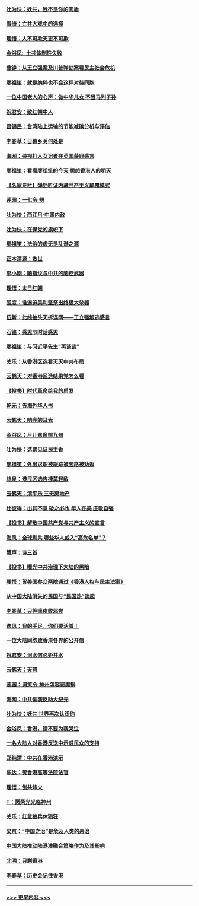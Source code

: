 #### [吐为快：妖共，我不是你的肉盾](../pages/nsc993/n11701366.md?t=12051344) 
#### [雪绮：亡共大戏中的选择](../pages/nsc993/n11699922.md?t=12051344) 
#### [理悟：人不可欺天更不可欺](../pages/nsc993/n11699657.md?t=12051344) 
#### [金浴凤:  土共体制性失败](../pages/nsc993/n11699361.md?t=12051344) 
#### [曾铮：从王立强案及川普弹劾案看民主社会危机](../pages/nsc993/n11699318.md?t=12051344) 
#### [廖祖笙：就是纳粹也不会这样对待同胞](../pages/nsc993/n11697658.md?t=12051344) 
#### [一位中国老人的心声：做中华儿女 不当马列子孙](../pages/nsc993/n11697525.md?t=12051344) 
#### [祝君安：致红朝中人](../pages/nsc993/n11697518.md?t=12051344) 
#### [吕锡民：台湾陆上运输的节能减碳分析与评估](../pages/nsc993/n11694983.md?t=12051344) 
#### [李春草：日暮乡关何处是](../pages/nsc993/n11694805.md?t=12051344) 
#### [海网：殃视打人女记者在英国获罪感言](../pages/nsc993/n11693832.md?t=12051344) 
#### [廖祖笙：看看廖祖笙的今天 想想香港人的明天](../pages/nsc993/n11693707.md?t=12051344) 
#### [【名家专栏】弹劾听证内藏共产主义颠覆模式](../pages/nsc993/n11693563.md?t=12051344) 
#### [莲园：一七令‧辨](../pages/nsc993/n11692558.md?t=12051344) 
#### [吐为快：西江月·中国内政](../pages/nsc993/n11692071.md?t=12051344) 
#### [吐为快：在保党的旗帜下](../pages/nsc993/n11691188.md?t=12051344) 
#### [廖祖笙：法治的虚无是乱港之源](../pages/nsc993/n11690605.md?t=12051344) 
#### [正本清源：救世](../pages/nsc993/n11689134.md?t=12051344) 
#### [李小刚：脑指纹与中共的脑控武器](../pages/nsc993/n11688900.md?t=12051344) 
#### [理悟：末日红朝](../pages/nsc993/n11688829.md?t=12051344) 
#### [弧度：谁逼迫美利坚祭出终极大杀器](../pages/nsc993/n11688735.md?t=12051344) 
#### [伍新：此线抽头天拆谍网——王立强叛逃感言](../pages/nsc993/n11687981.md?t=12051344) 
#### [石铭：感恩节时话感恩](../pages/nsc993/n11687568.md?t=12051344) 
#### [廖祖笙：与习近平先生“再谈谈”](../pages/nsc993/n11687005.md?t=12051344) 
#### [关乐：从香港区选看天灭中共布局](../pages/nsc993/n11686647.md?t=12051344) 
#### [云鹤天：对香港区选结果党怎么看](../pages/nsc993/n11686216.md?t=12051344) 
#### [【投书】时代革命给我的启发](../pages/nsc993/n11684287.md?t=12051344) 
#### [乾元：告海外华人书](../pages/nsc993/n11684044.md?t=12051344) 
#### [云鹤天：响亮的耳光](../pages/nsc993/n11684254.md?t=12051344) 
#### [金浴凤：月儿弯弯照九州](../pages/nsc993/n11684231.md?t=12051344) 
#### [吐为快：选票见证民主香](../pages/nsc993/n11684206.md?t=12051344) 
#### [廖祖笙：外出求职被跟踪被套路被劝返](../pages/nsc993/n11683874.md?t=12051344) 
#### [林泉：港民区选告捷莫轻敌](../pages/nsc993/n11683930.md?t=12051344) 
#### [云鹤天：清平乐 三无房地产](../pages/nsc993/n11681521.md?t=12051344) 
#### [杜彼得：出其不意 破之必也 华人在美 庄敬自强](../pages/nsc993/n11679554.md?t=12051344) 
#### [【投书】解散中国共产党与共产主义的宣言](../pages/nsc993/n11679177.md?t=12051344) 
#### [海风：全球剿共 哪些华人或入“高危名单”？](../pages/nsc993/n11678617.md?t=12051344) 
#### [慧声：诗三首](../pages/nsc993/n11678848.md?t=12051344) 
#### [【投书】曝光中共治理下大陆的黑暗](../pages/nsc993/n11678674.md?t=12051344) 
#### [理悟：贺美国参众两院通过《香港人权与民主法案》](../pages/nsc993/n11678104.md?t=12051344) 
#### [从中国大陆消失的民国与“民国热”谈起](../pages/nsc993/n11678075.md?t=12051344) 
#### [李春草：只等瘟疫收邪党](../pages/nsc993/n11677308.md?t=12051344) 
#### [逸风：我的手足，你们要活着！](../pages/nsc993/n11676352.md?t=12051344) 
#### [一位大陆同胞致香港各界的公开信](../pages/nsc993/n11675761.md?t=12051344) 
#### [祝君安：河水何必妒井水](../pages/nsc993/n11675746.md?t=12051344) 
#### [云鹤天：天怒](../pages/nsc993/n11675718.md?t=12051344) 
#### [莲园：调笑令‧神州怎容恶魔祸](../pages/nsc993/n11675648.md?t=12051344) 
#### [海网：中共偷袭反助大纪元](../pages/nsc993/n11673515.md?t=12051344) 
#### [吐为快：妖共 世界再次认识你](../pages/nsc993/n11673506.md?t=12051344) 
#### [金浴凤：香港，请不要为我哭泣](../pages/nsc993/n11673248.md?t=12051344) 
#### [一名大陆人对香港反送中示威民众的支持](../pages/nsc993/n11672615.md?t=12051344) 
#### [郑纯清：中共在香港演示](../pages/nsc993/n11670539.md?t=12051344) 
#### [陈达：赞香港高等法院法官](../pages/nsc993/n11669542.md?t=12051344) 
#### [理悟：倒共烽火](../pages/nsc993/n11668844.md?t=12051344) 
#### [T：愿荣光光临神州](../pages/nsc993/n11668421.md?t=12051344) 
#### [关乐：红鼠狼兵休猖狂](../pages/nsc993/n11668378.md?t=12051344) 
#### [梁京：“中国之治”是危及人类的恶治](../pages/nsc993/n11668328.md?t=12051344) 
#### [中国大陆推动陆港澳融合策略作为及其影响](../pages/nsc993/n11668157.md?t=12051344) 
#### [北明：只剩香港](../pages/nsc993/n11668002.md?t=12051344) 
#### [李春草：历史会记住香港](../pages/nsc993/n11667927.md?t=12051344) 

----
#### [ >>> 更早内容 <<< ](../indexes/nsc993-earlier.md)
